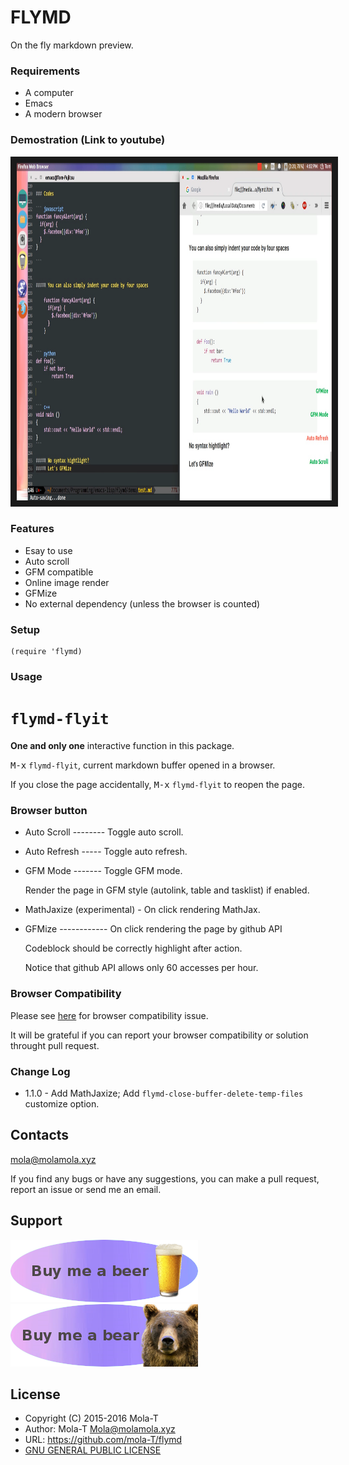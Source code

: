 # FLYMD

On the fly markdown preview.

### Requirements

- A computer
- Emacs
- A modern browser

### Demostration (Link to youtube)

<a href="https://www.youtube.com/watch?v=xMVe9Ka-CDI"
target="_blank"><img src="image/Emacs_On_the_fly_markdown_preview.png" 
alt="Emacs Multithread Demo on Youtube" width="960" height="540" border="10" /></a>

### Features

- Esay to use
- Auto scroll
- GFM compatible
- Online image render
- GFMize
- No external dependency (unless the browser is counted)

### Setup

``` emacs-lisp
(require 'flymd)
```

### Usage

# `flymd-flyit`

**One and only one** interactive function in this package.

<kbd>M-x</kbd> `flymd-flyit`, current markdown buffer opened in a browser.

If you close the page accidentally, <kbd>M-x</kbd> `flymd-flyit` to reopen the page.

### Browser button

- Auto Scroll -------- Toggle auto scroll.
- Auto Refresh ----- Toggle auto refresh.
- GFM Mode ------- Toggle GFM mode.

  Render the page in GFM style (autolink, table and tasklist) if enabled.

- MathJaxize (experimental) - On click rendering MathJax.

- GFMize ------------ On click rendering the page by github API

  Codeblock should be correctly highlight after action.

  Notice that github API allows only 60 accesses per hour.

### Browser Compatibility

Please see [here](browser.md) for browser compatibility issue.

It will be grateful if you can report your browser compatibility or solution throught pull request.

### Change Log

- 1.1.0 - Add MathJaxize; Add `flymd-close-buffer-delete-temp-files` customize option.

## Contacts

mola@molamola.xyz

If you find any bugs or have any suggestions, you can make a pull request, report an issue or send me an email.

## Support

[![paypal](image/buy_me_a_beer.png)](https://www.paypal.com/cgi-bin/webscr?cmd=_s-xclick&hosted_button_id=AG4M5N3TZQ2DJ)    [![paypal](image/buy_me_a_bear.png)](https://www.paypal.com/cgi-bin/webscr?cmd=_s-xclick&hosted_button_id=AZ8SZKK4MZQQE)

## License

* Copyright (C) 2015-2016 Mola-T
* Author: Mola-T <Mola@molamola.xyz>
* URL: https://github.com/mola-T/flymd
* [GNU GENERAL PUBLIC LICENSE](LICENSE)
